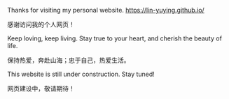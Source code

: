 Thanks for visiting my personal website. https://lin-yuying.github.io/

感谢访问我的个人网页！

Keep loving, keep living. Stay true to your heart, and cherish the beauty of life.

保持热爱，奔赴山海；忠于自己，热爱生活。



This website is still under construction. Stay tuned! 

网页建设中，敬请期待！



